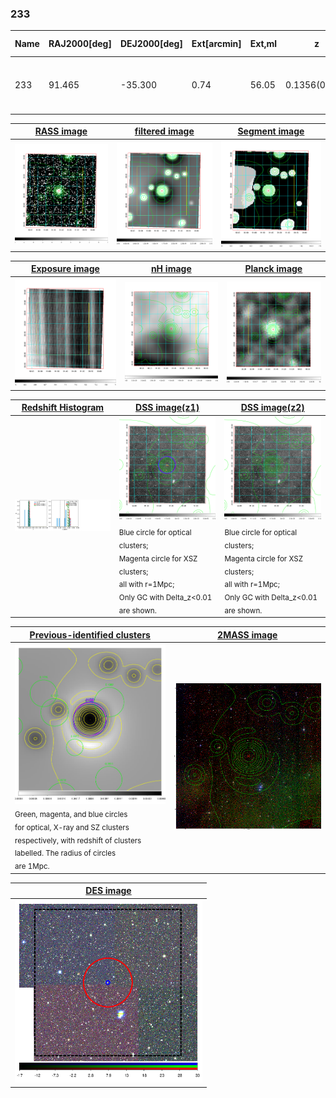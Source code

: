 <div STYLE="page-break-after: always;"></div>

### 233

|Name|RAJ2000[deg]|DEJ2000[deg] |Ext[arcmin]| Ext,ml | z | z_src| C|GC(XSZ,Delta_z<0.01)| GC(OPT,Delta_z<0.01)|GC| R_sig[arcmin] | R500[arcmin] | R500[Mpc]| CRsig[c/s] | CR500[c/s] |L500[1E44 erg/s]|F500[1E-12 erg/s/cm^2]| M500[1E14 Msun]|Tx[keV]|Cnt_sig|Beta|Rc[arcmin]|Comment|Alias|
|---|---|---|---|---|---|------|---|--------|---------|----------|---|---|---|---|---|---|---|---|---|---|---|---|---|---|
|233| 91.465| -35.300| 0.74| 56.05| 0.1356(0.005)| z1, z_xsz| B| MCXC, PSZ2, Tar, XB| A, W| A, MCXC, PSZ2, Tar, W, XB| 7.338| 8.337| 1.201| 0.438(0.032)| 0.448(0.033)| 4.162(0.116)| 8.522(0.237)| 5.63(0.08)| 6.49(0.06)| 307.5| 0.909(-0.084+0.063)| 2.462(-0.359+0.260)| -| k007|

|[RASS image](../image/233/233_img.pdf)|[filtered image](../image/233/233_fil.pdf)|[Segment image](../image/233/233_seg.pdf)|
|-------------------|--------------------|-------------------|
| <img src="../image/233/233_img.png" width="300">  | <img src="../image/233/233_fil.png" width="300">   | <img src="../image/233/233_seg.png" width="300">  |

|[Exposure image](../image/233/233_mex.pdf)| [nH image](../image/233/233_nh.pdf)| [Planck image](../image/233/233_p.pdf)|
|-------------------|--------------------|-------------------|
|<img src="../image/233/233_mex.png" width="300">   | <img src="../image/233/233_nh.png" width="300">    | <img src="../image/233/233_p.png" width="300"> |

|[Redshift Histogram](../image/233/233_zg.pdf) | [DSS image(z1)](../image/233/233_dss_z1.pdf)      |  [DSS image(z2)](../image/233/233_dss_z2.pdf)    |
|-------------------|--------------------|-------------------|
|<img src="../image/233/233_zg.png" width="300"> |<img src="../image/233/233_dss_z1.png" width="300"> <sub><br>Blue circle for optical clusters; <br>Magenta circle for XSZ clusters; <br>all with r=1Mpc; <br>Only GC with Delta_z<0.01 are shown. </sub>| <img src="../image/233/233_dss_z2.png" width="300"><sub><br>Blue circle for optical clusters; <br>Magenta circle for XSZ clusters; <br>all with r=1Mpc; <br>Only GC with Delta_z<0.01 are shown. </sub> |

|[Previous-identified clusters](../image/233/233_gc.pdf) | [2MASS image](../image/233/233_2mass.pdf)      |
|-------------------|-------------------|
|<img src=../image/233/233_gc.png width="300"> <br><sub>Green, magenta, and blue circles <br>for optical, X-ray and SZ clusters <br>respectively, with redshift of clusters <br>labelled. The radius of circles <br>are 1Mpc.</sub>|<img src="../image/233/233_2mass.png" width="300">  |

|[DES image](../image/233/233_des.pdf)   |
|-------------------|
| <img src="../image/233/233_des.png" width="300">  |
